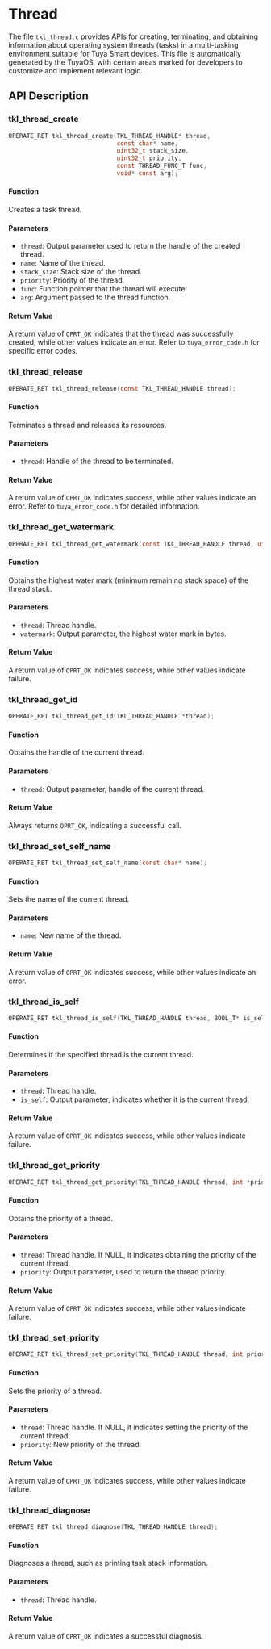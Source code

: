 # Thread

The file `tkl_thread.c` provides APIs for creating, terminating, and obtaining information about operating system threads (tasks) in a multi-tasking environment suitable for Tuya Smart devices. This file is automatically generated by the TuyaOS, with certain areas marked for developers to customize and implement relevant logic.

## API Description

### tkl_thread_create

```c
OPERATE_RET tkl_thread_create(TKL_THREAD_HANDLE* thread,
                              const char* name,
                              uint32_t stack_size,
                              uint32_t priority,
                              const THREAD_FUNC_T func,
                              void* const arg);
```

#### Function

Creates a task thread.

#### Parameters

- `thread`: Output parameter used to return the handle of the created thread.
- `name`: Name of the thread.
- `stack_size`: Stack size of the thread.
- `priority`: Priority of the thread.
- `func`: Function pointer that the thread will execute.
- `arg`: Argument passed to the thread function.

#### Return Value

A return value of `OPRT_OK` indicates that the thread was successfully created, while other values indicate an error. Refer to `tuya_error_code.h` for specific error codes.

### tkl_thread_release

```c
OPERATE_RET tkl_thread_release(const TKL_THREAD_HANDLE thread);
```

#### Function

Terminates a thread and releases its resources.

#### Parameters

- `thread`: Handle of the thread to be terminated.

#### Return Value

A return value of `OPRT_OK` indicates success, while other values indicate an error. Refer to `tuya_error_code.h` for detailed information.

### tkl_thread_get_watermark

```c
OPERATE_RET tkl_thread_get_watermark(const TKL_THREAD_HANDLE thread, uint32_t* watermark);
```

#### Function

Obtains the highest water mark (minimum remaining stack space) of the thread stack.

#### Parameters

- `thread`: Thread handle.
- `watermark`: Output parameter, the highest water mark in bytes.

#### Return Value

A return value of `OPRT_OK` indicates success, while other values indicate failure.

### tkl_thread_get_id

```c
OPERATE_RET tkl_thread_get_id(TKL_THREAD_HANDLE *thread);
```

#### Function

Obtains the handle of the current thread.

#### Parameters

- `thread`: Output parameter, handle of the current thread.

#### Return Value

Always returns `OPRT_OK`, indicating a successful call.

### tkl_thread_set_self_name

```c
OPERATE_RET tkl_thread_set_self_name(const char* name);
```

#### Function

Sets the name of the current thread.

#### Parameters

- `name`: New name of the thread.

#### Return Value

A return value of `OPRT_OK` indicates success, while other values indicate an error.

### tkl_thread_is_self

```c
OPERATE_RET tkl_thread_is_self(TKL_THREAD_HANDLE thread, BOOL_T* is_self);
```

#### Function

Determines if the specified thread is the current thread.

#### Parameters

- `thread`: Thread handle.
- `is_self`: Output parameter, indicates whether it is the current thread.

#### Return Value

A return value of `OPRT_OK` indicates success, while other values indicate failure.

### tkl_thread_get_priority

```c
OPERATE_RET tkl_thread_get_priority(TKL_THREAD_HANDLE thread, int *priority);
```

#### Function

Obtains the priority of a thread.

#### Parameters

- `thread`: Thread handle. If NULL, it indicates obtaining the priority of the current thread.
- `priority`: Output parameter, used to return the thread priority.

#### Return Value

A return value of `OPRT_OK` indicates success, while other values indicate failure.

### tkl_thread_set_priority

```c
OPERATE_RET tkl_thread_set_priority(TKL_THREAD_HANDLE thread, int priority);
```

#### Function

Sets the priority of a thread.

#### Parameters

- `thread`: Thread handle. If NULL, it indicates setting the priority of the current thread.
- `priority`: New priority of the thread.

#### Return Value

A return value of `OPRT_OK` indicates success, while other values indicate failure.

### tkl_thread_diagnose

```c
OPERATE_RET tkl_thread_diagnose(TKL_THREAD_HANDLE thread);
```

#### Function

Diagnoses a thread, such as printing task stack information.

#### Parameters

- `thread`: Thread handle.

#### Return Value

A return value of `OPRT_OK` indicates a successful diagnosis.
